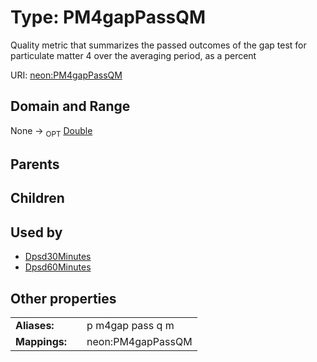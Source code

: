 
# Type: PM4gapPassQM


Quality metric that summarizes the passed outcomes of the gap test for particulate matter 4 over the averaging period, as a percent

URI: [neon:PM4gapPassQM](https://data.neonscience.org/PM4gapPassQM)


## Domain and Range

None ->  <sub>OPT</sub> [Double](types/Double.md)

## Parents


## Children


## Used by

 * [Dpsd30Minutes](Dpsd30Minutes.md)
 * [Dpsd60Minutes](Dpsd60Minutes.md)

## Other properties

|  |  |  |
| --- | --- | --- |
| **Aliases:** | | p m4gap pass q m |
| **Mappings:** | | neon:PM4gapPassQM |

